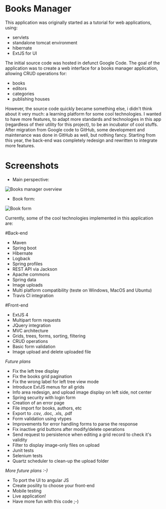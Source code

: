 # Books Manager

This application was originally started as a tutorial for web applications, using:

 * servlets
 * standalone tomcat environment
 * hibernate
 * ExtJS for UI

 The initial source code was hosted in defunct Google Code.
 The goal of the application was to create a web interface for a books manager application, allowing CRUD operations for:
 * books
 * editors
 * categories
 * publishing houses

However, the source code quickly became something else, i didn't think about it very much: a learning platform for some
cool technologies. I wanted to have more features, to adapt more standards and technologies in this app (regardless of 
their utility for this project), to be an incubator of cool stuffs. After migration from Google code to GitHub, some 
development and maintenance was done in GitHub as well, but nothing fancy. Starting from this year, the back-end was
completely redesign and rewritten to integrate more features.

# Screenshots

 * Main perspective:
 
 ![Books manager overview](http://i64.tinypic.com/2lduk94.png)
 
 * Book form:
 
 ![Book form](http://i63.tinypic.com/sm5yj8.png)

Currently, some of the cool technologies implemented in this application are:

#Back-end
    
* Maven
* Spring boot
* Hibernate
* Logback
* Spring profiles
* REST API via Jackson
* Apache commons
* Spring data
* Image uploads
* Multi platform compatibility (teste on Windows, MacOS and Ubuntu)
* Travis CI integration
    
#Front-end
  
* ExtJS 4
* Multipart form requests
* JQuery integration
* MVC architecture
* Grids, trees, forms, sorting, filtering
* CRUD operations
* Basic form validation
* Image upload and delete uploaded file
    
<i>Future plans</i>
  
* Fix the left tree display
* Fix the books grid pagination
* Fix the wrong label for left tree view mode
* Introduce ExtJS menus for all grids
* Info area redesign, and upload image display on left side, not center
* Spring security with login form
* Creation of an error page
* File import for books, authors, etc
* Export to .csv, .doc, .xls, .pdf
* Form validation using vtypes
* Improvements for error handling forms to parse the response
* Fix inactive grid buttons after modify/delete operations
* Send request to persistence when editing a grid record to check it's validity
* Filter to display image-only files on upload
* Junit tests
* Selenium tests
* Quartz scheduler to clean-up the upload folder
    
<i>More future plans :-) </i>
  
* To port the UI to angular JS
* Create posility to choose your front-end
* Mobile testing
* Live application!
* Have more fun with this code ;-)
    
  